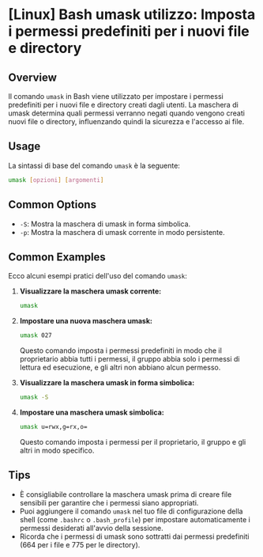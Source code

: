 # [Linux] Bash umask utilizzo: Imposta i permessi predefiniti per i nuovi file e directory

## Overview
Il comando `umask` in Bash viene utilizzato per impostare i permessi predefiniti per i nuovi file e directory creati dagli utenti. La maschera di umask determina quali permessi verranno negati quando vengono creati nuovi file o directory, influenzando quindi la sicurezza e l'accesso ai file.

## Usage
La sintassi di base del comando `umask` è la seguente:

```bash
umask [opzioni] [argomenti]
```

## Common Options
- `-S`: Mostra la maschera di umask in forma simbolica.
- `-p`: Mostra la maschera di umask corrente in modo persistente.

## Common Examples
Ecco alcuni esempi pratici dell'uso del comando `umask`:

1. **Visualizzare la maschera umask corrente:**

   ```bash
   umask
   ```

2. **Impostare una nuova maschera umask:**

   ```bash
   umask 027
   ```

   Questo comando imposta i permessi predefiniti in modo che il proprietario abbia tutti i permessi, il gruppo abbia solo i permessi di lettura ed esecuzione, e gli altri non abbiano alcun permesso.

3. **Visualizzare la maschera umask in forma simbolica:**

   ```bash
   umask -S
   ```

4. **Impostare una maschera umask simbolica:**

   ```bash
   umask u=rwx,g=rx,o=
   ```

   Questo comando imposta i permessi per il proprietario, il gruppo e gli altri in modo specifico.

## Tips
- È consigliabile controllare la maschera umask prima di creare file sensibili per garantire che i permessi siano appropriati.
- Puoi aggiungere il comando `umask` nel tuo file di configurazione della shell (come `.bashrc` o `.bash_profile`) per impostare automaticamente i permessi desiderati all'avvio della sessione.
- Ricorda che i permessi di umask sono sottratti dai permessi predefiniti (664 per i file e 775 per le directory).